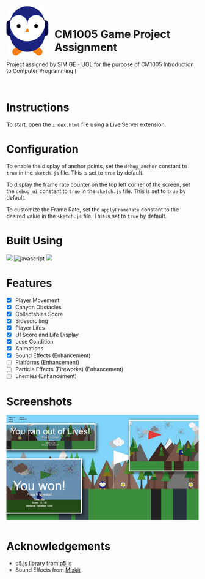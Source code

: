 <div style="float: left; margin-right: 16px;">
    <a href="https://github.com/Zolice/CM1005-Game-Project-Assignment">
        <img src="./images/icon.png" alt="Logo" height="128">
    </a>
</div>
<div>
    <br>
    <h1>CM1005 Game Project Assignment</h1>
    <p>Project assigned by SIM GE - UOL for the purpose of CM1005 Introduction to Computer Programming I</p>
    <br>
</div>


# Instructions
To start, open the `index.html` file using a Live Server extension.

# Configuration
To enable the display of anchor points, set the `debug_anchor` constant to `true` in the `sketch.js` file. This is set to `true` by default.

To display the frame rate counter on the top left corner of the screen, set the `debug_ui` constant to `true` in the `sketch.js` file. This is set to `true` by default.

To customize the Frame Rate, set the `applyFrameRate` constant to the desired value in the `sketch.js` file. This is set to `true` by default.

# Built Using
<a href="https://p5js.org/"><img src="https://img.shields.io/badge/p5.js-ED225D?style=for-the-badge&logo=p5.js&logoColor=FFFFFF"></a>
![javascript](https://img.shields.io/badge/JavaScript-F7DF1E?style=for-the-badge&logo=javascript&logoColor=000000)
<a href="https://mixkit.co/"><img src="https://img.shields.io/badge/Mixkit-FFFFFF?style=for-the-badge&logo=mixkit&logoColor=FFFFFF"></a>

# Features
- [x] Player Movement
- [x] Canyon Obstacles
- [x] Collectables Score 
- [x] Sidescrolling
- [x] Player Lifes
- [x] UI Score and Life Display
- [x] Lose Condition
- [x] Animations
- [x] Sound Effects (Enhancement)
- [ ] Platforms (Enhancement)
- [ ] Particle Effects (Fireworks) (Enhancement)
- [ ] Enemies (Enhancement)

# Screenshots
![compilation](./screenshots/Compilation.png)

# Acknowledgements
- p5.js library from [p5.js](https://p5js.org/)
- Sound Effects from [Mixkit](https://mixkit.co/)